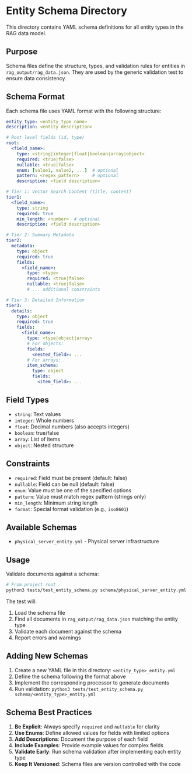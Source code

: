 # Entity Schema Directory

This directory contains YAML schema definitions for all entity types in the RAG data model.

## Purpose

Schema files define the structure, types, and validation rules for entities in `rag_output/rag_data.json`. They are used by the generic validation test to ensure data consistency.

## Schema Format

Each schema file uses YAML format with the following structure:

```yaml
entity_type: <entity_type_name>
description: <entity description>

# Root level fields (id, type)
root:
  <field_name>:
    type: <string|integer|float|boolean|array|object>
    required: <true|false>
    nullable: <true|false>
    enum: [value1, value2, ...]  # optional
    pattern: <regex_pattern>     # optional
    description: <field description>

# Tier 1: Vector Search Content (title, content)
tier1:
  <field_name>:
    type: string
    required: true
    min_length: <number>  # optional
    description: <field description>

# Tier 2: Summary Metadata
tier2:
  metadata:
    type: object
    required: true
    fields:
      <field_name>:
        type: <type>
        required: <true|false>
        nullable: <true|false>
        # ... additional constraints

# Tier 3: Detailed Information
tier3:
  details:
    type: object
    required: true
    fields:
      <field_name>:
        type: <type|object|array>
        # For objects:
        fields:
          <nested_field>: ...
        # For arrays:
        item_schema:
          type: object
          fields:
            <item_field>: ...
```

## Field Types

- `string`: Text values
- `integer`: Whole numbers
- `float`: Decimal numbers (also accepts integers)
- `boolean`: true/false
- `array`: List of items
- `object`: Nested structure

## Constraints

- `required`: Field must be present (default: false)
- `nullable`: Field can be null (default: false)
- `enum`: Value must be one of the specified options
- `pattern`: Value must match regex pattern (strings only)
- `min_length`: Minimum string length
- `format`: Special format validation (e.g., `iso8601`)

## Available Schemas

- `physical_server_entity.yml` - Physical server infrastructure

## Usage

Validate documents against a schema:

```bash
# From project root
python3 tests/test_entity_schema.py schema/physical_server_entity.yml
```

The test will:
1. Load the schema file
2. Find all documents in `rag_output/rag_data.json` matching the entity type
3. Validate each document against the schema
4. Report errors and warnings

## Adding New Schemas

1. Create a new YAML file in this directory: `<entity_type>_entity.yml`
2. Define the schema following the format above
3. Implement the corresponding processor to generate documents
4. Run validation: `python3 tests/test_entity_schema.py schema/<entity_type>_entity.yml`

## Schema Best Practices

1. **Be Explicit**: Always specify `required` and `nullable` for clarity
2. **Use Enums**: Define allowed values for fields with limited options
3. **Add Descriptions**: Document the purpose of each field
4. **Include Examples**: Provide example values for complex fields
5. **Validate Early**: Run schema validation after implementing each entity type
6. **Keep It Versioned**: Schema files are version controlled with the code
